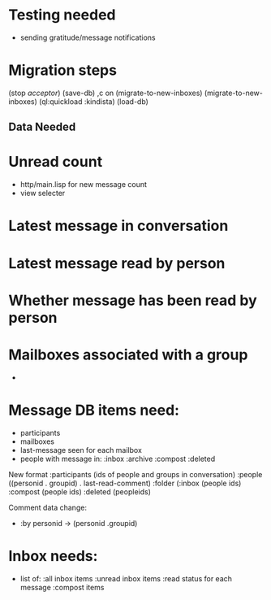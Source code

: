 # Testing needed

- sending gratitude/message notifications



# Migration steps

(stop *acceptor*)
(save-db)
,c on (migrate-to-new-inboxes)
(migrate-to-new-inboxes)
(ql:quickload :kindista)
(load-db)

## Data Needed

# Unread count
-  http/main.lisp for new message count
-  view selecter

# Latest message in conversation

# Latest message read by person

# Whether message has been read by person

# Mailboxes associated with a group


-  

# Message DB items need:
- participants
- mailboxes
- last-message seen for each mailbox
- people with message in:
    :inbox
    :archive
    :compost
    :deleted

New format
  :participants (ids of people and groups in conversation)
  :people ((personid . groupid) . last-read-comment)
  :folder (:inbox (people ids) :compost (people ids) :deleted (peopleids)


Comment data change:
- :by personid -> (personid .groupid)

# Inbox needs:
- list of:
    :all inbox items
    :unread inbox items
    :read status for each message
    :compost items



